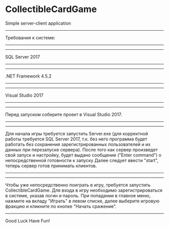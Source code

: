# CollectibleCardGame
Simple server-client application

 <hr>Требования к системе:<hr>
 <hr>SQL Server 2017<hr>
 <hr>.NET Framework 4.5.2<hr>
 <hr>Visual Studio 2017<hr>

 <hr>Перед запуском соберите проект в Visual Studio 2017.<hr>

  <hr>Для начала игры требуется запустить Server.exe (для корректной работы требуется SQL Server 2017, т.к. без него программа будет работать без сохранения зарегистрированных пользователей и их данных при перезапуске сервера).
После того как сервер произведет свой запуск и настройку, будет выдано сообщение ("Enter command") о непосредственной готовности к запуску
Далее следует ввести "start", теперь сервер готов принимать клиентов.<hr>

  <hr>Чтобы уже непосредственно поиграть в игру, требуется запустить CollectibleCardGame.
Для входа в игру необходимо зарегистрироваться в системе, указав логин и пароль.
При попадании в главное меню, нажмите на вкладу "Играть" в левом списке, далее выберите игровую фракцию и кликните по кнопке "Начать сражение".<hr>

  Good Luck Have Fun!
